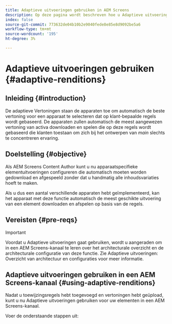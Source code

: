 ```yaml
---
title: Adaptieve uitvoeringen gebruiken in AEM Screens
description: Op deze pagina wordt beschreven hoe u Adaptieve uitvoeringen in AEM Screens kunt gebruiken.
index: false
source-git-commit: 773632de04b10b2e9040fede8e85e8d9092be5a6
workflow-type: tm+mt
source-wordcount: '195'
ht-degree: 3%

---
```


# Adaptieve uitvoeringen gebruiken {#adaptive-renditions}

## Inleiding {#introduction}

De adaptieve Vertoningen staan de apparaten toe om automatisch de beste vertoning voor een apparaat te selecteren dat op klant-bepaalde regels wordt gebaseerd. De apparaten zullen automatisch de meest aangewezen vertoning van activa downloaden en spelen die op deze regels wordt gebaseerd die klanten toestaan om zich bij het ontwerpen van *main* slechts te concentreren ervaring.

## Doelstelling {#objective}

Als AEM Screens Content Author kunt u nu apparaatspecifieke elementuitvoeringen configureren die automatisch moeten worden gedownload en afgespeeld zonder dat u handmatig alle inhoudsvariaties hoeft te maken.

Als u dus een aantal verschillende apparaten hebt geïmplementeerd, kan het apparaat met deze functie automatisch de meest geschikte uitvoering van een element downloaden en afspelen op basis van de regels.

## Vereisten {#pre-reqs}

>[!IMPORTANT]
>Voordat u Adaptieve uitvoeringen gaat gebruiken, wordt u aangeraden om in een AEM Screens-kanaal te leren over het architecturale overzicht en de architecturale configuratie van deze functie. Zie Adaptieve uitvoeringen: Overzicht van architectuur en configuraties voor meer informatie.

## Adaptieve uitvoeringen gebruiken in een AEM Screens-kanaal {#using-adaptive-renditions}

Nadat u toewijzingsregels hebt toegevoegd en vertoningen hebt geüpload, kunt u nu Adaptieve uitvoeringen gebruiken voor uw elementen in een AEM Screens-kanaal.

Voer de onderstaande stappen uit:



